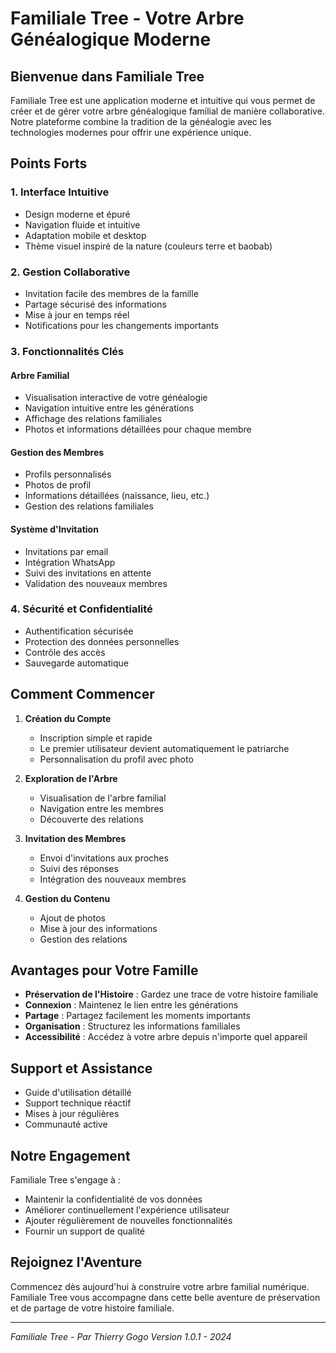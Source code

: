 # Familiale Tree - Votre Arbre Généalogique Moderne

## Bienvenue dans Familiale Tree

Familiale Tree est une application moderne et intuitive qui vous permet de créer et de gérer votre arbre généalogique familial de manière collaborative. Notre plateforme combine la tradition de la généalogie avec les technologies modernes pour offrir une expérience unique.

## Points Forts

### 1. Interface Intuitive
- Design moderne et épuré
- Navigation fluide et intuitive
- Adaptation mobile et desktop
- Thème visuel inspiré de la nature (couleurs terre et baobab)

### 2. Gestion Collaborative
- Invitation facile des membres de la famille
- Partage sécurisé des informations
- Mise à jour en temps réel
- Notifications pour les changements importants

### 3. Fonctionnalités Clés

#### Arbre Familial
- Visualisation interactive de votre généalogie
- Navigation intuitive entre les générations
- Affichage des relations familiales
- Photos et informations détaillées pour chaque membre

#### Gestion des Membres
- Profils personnalisés
- Photos de profil
- Informations détaillées (naissance, lieu, etc.)
- Gestion des relations familiales

#### Système d'Invitation
- Invitations par email
- Intégration WhatsApp
- Suivi des invitations en attente
- Validation des nouveaux membres

### 4. Sécurité et Confidentialité
- Authentification sécurisée
- Protection des données personnelles
- Contrôle des accès
- Sauvegarde automatique

## Comment Commencer

1. **Création du Compte**
   - Inscription simple et rapide
   - Le premier utilisateur devient automatiquement le patriarche
   - Personnalisation du profil avec photo

2. **Exploration de l'Arbre**
   - Visualisation de l'arbre familial
   - Navigation entre les membres
   - Découverte des relations

3. **Invitation des Membres**
   - Envoi d'invitations aux proches
   - Suivi des réponses
   - Intégration des nouveaux membres

4. **Gestion du Contenu**
   - Ajout de photos
   - Mise à jour des informations
   - Gestion des relations

## Avantages pour Votre Famille

- **Préservation de l'Histoire** : Gardez une trace de votre histoire familiale
- **Connexion** : Maintenez le lien entre les générations
- **Partage** : Partagez facilement les moments importants
- **Organisation** : Structurez les informations familiales
- **Accessibilité** : Accédez à votre arbre depuis n'importe quel appareil

## Support et Assistance

- Guide d'utilisation détaillé
- Support technique réactif
- Mises à jour régulières
- Communauté active

## Notre Engagement

Familiale Tree s'engage à :
- Maintenir la confidentialité de vos données
- Améliorer continuellement l'expérience utilisateur
- Ajouter régulièrement de nouvelles fonctionnalités
- Fournir un support de qualité

## Rejoignez l'Aventure

Commencez dès aujourd'hui à construire votre arbre familial numérique. Familiale Tree vous accompagne dans cette belle aventure de préservation et de partage de votre histoire familiale.

---

*Familiale Tree - Par Thierry Gogo*
*Version 1.0.1 - 2024*
